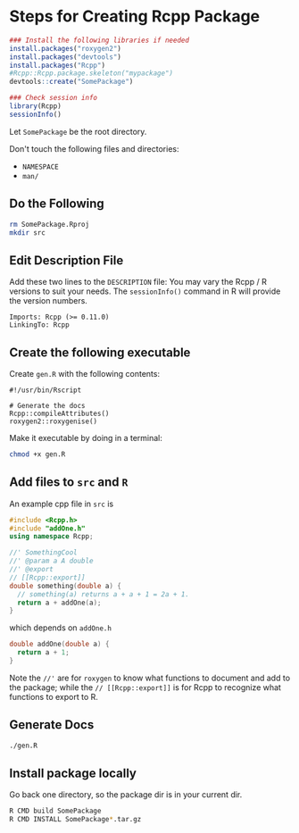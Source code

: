 # Steps for Creating Rcpp Package

```R
### Install the following libraries if needed
install.packages("roxygen2")
install.packages("devtools")
install.packages("Rcpp")
#Rcpp::Rcpp.package.skeleton("mypackage")
devtools::create("SomePackage")

### Check session info
library(Rcpp)
sessionInfo()
```

Let `SomePackage` be the root directory.

Don't touch the following files and directories:
- `NAMESPACE`
- `man/`

## Do the Following

```bash
rm SomePackage.Rproj
mkdir src
```

## Edit Description File

Add these two lines to the `DESCRIPTION` file:
You may vary the Rcpp / R versions to suit your needs.
The `sessionInfo()` command in R will provide the version numbers.

```
Imports: Rcpp (>= 0.11.0)
LinkingTo: Rcpp
```

## Create the following executable

Create `gen.R` with the following contents:

```
#!/usr/bin/Rscript

# Generate the docs
Rcpp::compileAttributes()
roxygen2::roxygenise()
```

Make it executable by doing in a terminal:

```bash
chmod +x gen.R
```

## Add files to `src` and `R`

An example cpp file in `src` is

```cpp
#include <Rcpp.h>
#include "addOne.h"
using namespace Rcpp;

//' SomethingCool
//' @param a A double
//' @export
// [[Rcpp::export]]
double something(double a) {
  // something(a) returns a + a + 1 = 2a + 1.
  return a + addOne(a);
}
```

which depends on `addOne.h`

```cpp
double addOne(double a) {
  return a + 1;
}
```

Note the `//'` are for `roxygen` to know what functions to document and add to 
the package; while the `// [[Rcpp::export]]` is for Rcpp to recognize
what functions to export to R.

## Generate Docs

```bash
./gen.R
```

## Install package locally

Go back one directory, so the package dir is in your current dir.

```bash
R CMD build SomePackage
R CMD INSTALL SomePackage*.tar.gz
```

